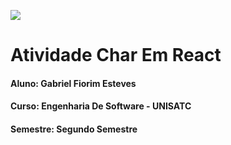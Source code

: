 <img src="https://www1.satc.edu.br/portais/alunos/assets/img/logo_satc_1.svg"></img>
<h1>Atividade Char Em React</h1>
<h4>Aluno: Gabriel Fiorim Esteves</h4>
<h4>Curso: Engenharia De Software - UNISATC</h4>
<h4>Semestre: Segundo Semestre</h4>

